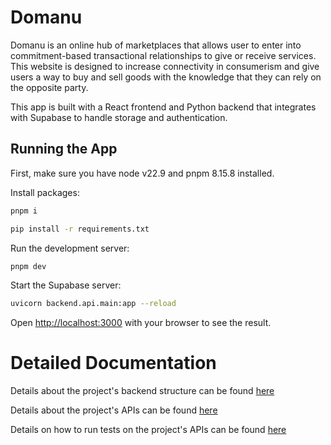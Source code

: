 # Domanu

Domanu is an online hub of marketplaces that allows user to enter into commitment-based transactional relationships to give or receive services.
This website is designed to increase connectivity in consumerism and give users a way to buy and sell goods with the knowledge that they can rely on the opposite party.

This app is built with a React frontend and Python backend that integrates with Supabase to handle storage and authentication.

## Running the App

First, make sure you have node v22.9 and pnpm 8.15.8 installed. 

Install packages:

```bash
pnpm i
```
```bash
pip install -r requirements.txt
```

Run the development server:

```bash
pnpm dev
```

Start the Supabase server:
```bash
uvicorn backend.api.main:app --reload
```

Open [http://localhost:3000](http://localhost:3000) with your browser to see the result.

# Detailed Documentation

Details about the project's backend structure can be found [here](backend/README.md)

Details about the project's APIs can be found [here](backend/api/README.md)

Details on how to run tests on the project's APIs can be found [here](backend/test/README.md)
